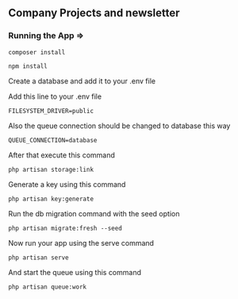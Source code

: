  
## Company Projects and newsletter

### Running the App =>

`composer install`

`npm install`
 
Create a database and add it to your .env file

Add this line to your .env file

`FILESYSTEM_DRIVER=public`


Also the queue connection should be changed to database this way

`QUEUE_CONNECTION=database`


After that execute this command

`php artisan storage:link`

Generate a key using this command

`php artisan key:generate`

Run the db migration command with the seed option

`php artisan migrate:fresh --seed`

Now run your app using the serve command

`php artisan serve`

And start the queue using this command

`php artisan queue:work`
